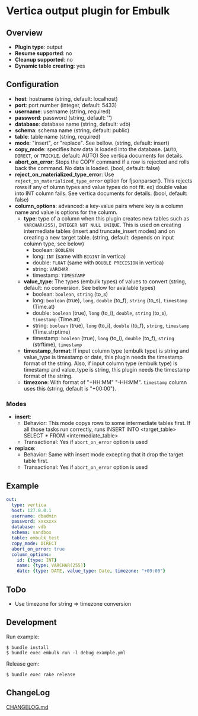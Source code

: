 # Vertica output plugin for Embulk

## Overview

* **Plugin type**: output
* **Resume supported**: no
* **Cleanup supported**: no
* **Dynamic table creating**: yes

## Configuration

- **host**: hostname (string, default: localhost)
- **port**: port number (integer, default: 5433)
- **username**: username (string, required)
- **password**: password (string, default: '')
- **database**: database name (string, default: vdb)
- **schema**:   schema name (string, default: public)
- **table**:    table name (string, required)
- **mode**:     "insert", or "replace". See bellow. (string, default: insert)
- **copy_mode**: specifies how data is loaded into the database. (`AUTO`, `DIRECT`, or `TRICKLE`. default: AUTO) See vertica documents for details.
- **abort_on_error**: Stops the COPY command if a row is rejected and rolls back the command. No data is loaded. (bool, default: false)
- **reject_on_materialized_type_error**: Use `reject_on_materialized_type_error` option for fjsonparser(). This rejects rows if any of olumn types and value types do not fit. ex) double value into INT column fails. See vertica documents for details. (bool, default: false)
- **column_options**: advanced: a key-value pairs where key is a column name and value is options for the column.
  - **type**: type of a column when this plugin creates new tables such as `VARCHAR(255)`, `INTEGER NOT NULL UNIQUE`. This is used on creating intermediate tables (insert and truncate_insert modes) and on creating a new target table. (string, default: depends on input column type, see below)
    - boolean:   `BOOLEAN`
    - long:      `INT` (same with `BIGINT` in vertica)
    - double:    `FLOAT` (same with `DOUBLE PRECISION` in vertica)
    - string:    `VARCHAR`
    - timestamp: `TIMESTAMP`
  - **value_type**:  The types (embulk types) of values to convert (string, default: no conversion. See below for available types)
    - boolean:   `boolean`, `string` (to\_s)
    - long:      `boolean` (true), `long`, `double` (to\_f), `string` (to\_s), `timestamp` (Time.at)
    - double:    `boolean` (true), `long` (to\_i), `double`, `string` (to\_s), `timestamp` (Time.at)
    - string:    `boolean` (true), `long` (to\_i), `double` (to\_f), `string`, `timestamp` (Time.strptime)
    - timestamp: `boolean` (true), `long` (to\_i), `double` (to\_f), `string` (strftime), `timestamp`
  - **timestamp_format**: If input column type (embulk type) is string and value_type is timestamp or date, this plugin needs the timestamp format of the string. Also, if input column type (embulk type) is timestamp and value_type is string, this plugin needs the timestamp format of the string. 
  - **timezone**: With format of "+HH:MM" "-HH:MM". `timestamp` column uses this (string, default is "+00:00").

### Modes

* **insert**:
  * Behavior: This mode copys rows to some intermediate tables first. If all those tasks run correctly, runs INSERT INTO <target_table> SELECT * FROM <intermediate_table>
  * Transactional: Yes if `abort_on_error` option is used
* **replace**:
  * Behavior: Same with insert mode excepting that it drop the target table first.
  * Transactional: Yes if `abort_on_error` option is used

## Example

```yaml
out:
  type: vertica 
  host: 127.0.0.1
  username: dbadmin
  password: xxxxxxx
  database: vdb
  schema: sandbox
  table: embulk_test
  copy_mode: DIRECT
  abort_on_error: true
  column_options:
    id: {type: INT}
    name: {type: VARCHAR(255)}
    date: {type: DATE, value_type: Date, timezone: "+09:00"}
```

## ToDo

* Use timezone for string => timezone conversion

## Development

Run example:

```
$ bundle install
$ bundle exec embulk run -l debug example.yml
```

Release gem:

```
$ bundle exec rake release
```

## ChangeLog

[CHANGELOG.md](CHANGELOG.md)
